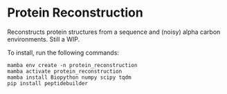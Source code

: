 # Protein Reconstruction
Reconstructs protein structures from a sequence and (noisy) alpha carbon environments. Still a WIP. 

To install, run the following commands:
```
mamba env create -n protein_reconstruction
mamba activate protein_reconstruction
mamba install Biopython numpy scipy tqdm
pip install peptidebuilder
```
